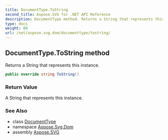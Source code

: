 ```yaml
---
title: DocumentType.ToString
second_title: Aspose.SVG for .NET API Reference
description: DocumentType method. Returns a String that represents this instance
type: docs
weight: 80
url: /net/aspose.svg.dom/documenttype/tostring/
---
```

## DocumentType.ToString method

Returns a String that represents this instance.

```csharp
public override string ToString()
```

### Return Value

A String that represents this instance.

### See Also

* class [DocumentType](../)
* namespace [Aspose.Svg.Dom](../../documenttype/)
* assembly [Aspose.SVG](../../../)
